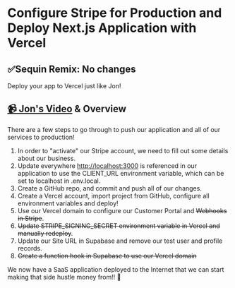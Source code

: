 # Configure Stripe for Production and Deploy Next.js Application with Vercel

## ✅Sequin Remix: No changes

Deploy your app to Vercel just like Jon!

## [📹 Jon's Video](https://egghead.io/lessons/supabase-configure-stripe-for-production-and-deploy-next-js-application-with-vercel) & Overview

There are a few steps to go through to push our application and all of our services to production!

1. In order to "activate" our Stripe account, we need to fill out some details about our business.
2. Update everywhere [http://localhost:3000](http://localhost:3000) is referenced in our application to use the CLIENT_URL environment variable, which can be set to localhost in .env.local.
3. Create a GitHub repo, and commit and push all of our changes.
4. Create a Vercel account, import project from GitHub, configure all environment variables and deploy!
5. Use our Vercel domain to configure our Customer Portal and ~~Webhooks in Stripe~~.
6. ~~Update STRIPE_SIGNING_SECRET environment variable in Vercel and manually redeploy~~.
7. Update our Site URL in Supabase and remove our test user and profile records.
8. ~~Create a function hook in Supabase to use our Vercel domain~~

We now have a SaaS application deployed to the Internet that we can start making that side hustle money from!! 🎉